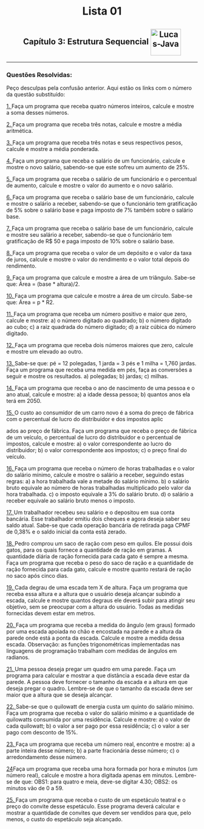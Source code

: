 <h1 align="center">Lista 01</h1>
<h2 align="center">Capítulo 3: Estrutura Sequencial <img align="center" alt="Lucas-Java" height="70" width="80" src="https://cdn.jsdelivr.net/gh/devicons/devicon/icons/java/java-original.svg" /> </h2>
<hr>
<h3>Questões Resolvidas:</h3>

Peço desculpas pela confusão anterior. Aqui estão os links com o número da questão substituído:

<a href="https://github.com/LucasCostaMrq/DisciplinaPoo2023.2/blob/main/Lista01/Quest%C3%B5es%20Resolvidas/Q1R/src/br/edu/principal/Principal.java">1. </a>Faça um programa que receba quatro números inteiros, calcule e mostre a soma desses números.

<a href="https://github.com/LucasCostaMrq/DisciplinaPoo2023.2/blob/main/Lista01/Quest%C3%B5es%20Resolvidas/Q2R/src/br/edu/principal/Principal.java">2. </a>Faça um programa que receba três notas, calcule e mostre a média aritmética.

<a href="https://github.com/LucasCostaMrq/DisciplinaPoo2023.2/blob/main/Lista01/Quest%C3%B5es%20Resolvidas/Q3R/src/br/edu/principal/Principal.java">3. </a>Faça um programa que receba três notas e seus respectivos pesos, calcule e mostre a média ponderada.

<a href="https://github.com/LucasCostaMrq/DisciplinaPoo2023.2/blob/main/Lista01/Quest%C3%B5es%20Resolvidas/Q4R/src/br/edu/principal/Principal.java">4. </a>Faça um programa que receba o salário de um funcionário, calcule e mostre o novo salário, sabendo-se que este sofreu um aumento de 25%.

<a href="https://github.com/LucasCostaMrq/DisciplinaPoo2023.2/blob/main/Lista01/Quest%C3%B5es%20Resolvidas/Q5R/src/br/edu/principal/Principal.java">5. </a>Faça um programa que receba o salário de um funcionário e o percentual de aumento, calcule e mostre o valor do aumento e o novo salário.

<a href="https://github.com/LucasCostaMrq/DisciplinaPoo2023.2/blob/main/Lista01/Quest%C3%B5es%20Resolvidas/Q6R/src/br/edu/principal/Principal.java">6. </a>Faça um programa que receba o salário base de um funcionário, calcule e mostre o salário a receber, sabendo-se que o funcionário tem gratificação de 5% sobre o salário base e paga imposto de 7% também sobre o salário base.

<a href="https://github.com/LucasCostaMrq/DisciplinaPoo2023.2/blob/main/Lista01/Quest%C3%B5es%20Resolvidas/Q7R/src/br/edu/principal/Principal.java">7. </a>Faça um programa que receba o salário base de um funcionário, calcule e mostre seu salário a receber, sabendo-se que o funcionário tem gratificação de R$ 50 e paga imposto de 10% sobre o salário base.

<a href="https://github.com/LucasCostaMrq/DisciplinaPoo2023.2/blob/main/Lista01/Quest%C3%B5es%20Resolvidas/Q8R/src/br/edu/principal/Principal.java">8. </a>Faça um programa que receba o valor de um depósito e o valor da taxa de juros, calcule e mostre o valor do rendimento e o valor total depois do rendimento.

<a href="https://github.com/LucasCostaMrq/DisciplinaPoo2023.2/blob/main/Lista01/Quest%C3%B5es%20Resolvidas/Q9R/src/br/edu/principal/Principal.java">9. </a>Faça um programa que calcule e mostre a área de um triângulo. Sabe-se que: Área = (base * altura)/2.

<a href="https://github.com/LucasCostaMrq/DisciplinaPoo2023.2/blob/main/Lista01/Quest%C3%B5es%20Resolvidas/Q10R/src/br/edu/principal/Principal.java">10. </a>Faça um programa que calcule e mostre a área de um círculo. Sabe-se que: Área = p * R2.

<a href="https://github.com/LucasCostaMrq/DisciplinaPoo2023.2/blob/main/Lista01/Quest%C3%B5es%20Resolvidas/Q11R/src/br/edu/principal/Principal.java">11. </a>Faça um programa que receba um número positivo e maior que zero, calcule e mostre: a) o número digitado ao quadrado; b) o número digitado ao cubo; c) a raiz quadrada do número digitado; d) a raiz cúbica do número digitado.

<a href="https://github.com/LucasCostaMrq/DisciplinaPoo2023.2/blob/main/Lista01/Quest%C3%B5es%20Resolvidas/Q12R/src/br/edu/principal/Principal.java">12. </a>Faça um programa que receba dois números maiores que zero, calcule e mostre um elevado ao outro.

<a href="https://github.com/LucasCostaMrq/DisciplinaPoo2023.2/blob/main/Lista01/Quest%C3%B5es%20Resolvidas/Q13R/src/br/edu/principal/Principal.java">13. </a>Sabe-se que: pé = 12 polegadas, 1 jarda = 3 pés e 1 milha = 1,760 jardas. Faça um programa que receba uma medida em pés, faça as conversões a seguir e mostre os resultados. a) polegadas; b) jardas; c) milhas.

<a href="https://github.com/LucasCostaMrq/DisciplinaPoo2023.2/blob/main/Lista01/Quest%C3%B5es%20Resolvidas/Q14R/src/br/edu/principal/Principal.java">14. </a>Faça um programa que receba o ano de nascimento de uma pessoa e o ano atual, calcule e mostre: a) a idade dessa pessoa; b) quantos anos ela terá em 2050.

<a href="https://github.com/LucasCostaMrq/DisciplinaPoo2023.2/blob/main/Lista01/Quest%C3%B5es%20Resolvidas/Q15R/src/br/edu/principal/Principal.java">15. </a>O custo ao consumidor de um carro novo é a soma do preço de fábrica com o percentual de lucro do distribuidor e dos impostos aplic

ados ao preço de fábrica. Faça um programa que receba o preço de fábrica de um veículo, o percentual de lucro do distribuidor e o percentual de impostos, calcule e mostre: a) o valor correspondente ao lucro do distribuidor; b) o valor correspondente aos impostos; c) o preço final do veículo.

<a href="https://github.com/LucasCostaMrq/DisciplinaPoo2023.2/blob/main/Lista01/Quest%C3%B5es%20Resolvidas/Q16R/src/br/edu/principal/Principal.java">16. </a>Faça um programa que receba o número de horas trabalhadas e o valor do salário mínimo, calcule e mostre o salário a receber, seguindo estas regras: a) a hora trabalhada vale a metade do salário mínimo. b) o salário bruto equivale ao número de horas trabalhadas multiplicado pelo valor da hora trabalhada. c) o imposto equivale a 3% do salário bruto. d) o salário a receber equivale ao salário bruto menos o imposto.

<a href="https://github.com/LucasCostaMrq/DisciplinaPoo2023.2/blob/main/Lista01/Quest%C3%B5es%20Resolvidas/Q17R/src/br/edu/principal/Principal.java">17. </a>Um trabalhador recebeu seu salário e o depositou em sua conta bancária. Esse trabalhador emitiu dois cheques e agora deseja saber seu saldo atual. Sabe-se que cada operação bancária de retirada paga CPMF de 0,38% e o saldo inicial da conta está zerado.

<a href="https://github.com/LucasCostaMrq/DisciplinaPoo2023.2/blob/main/Lista01/Quest%C3%B5es%20Resolvidas/Q18R/src/br/edu/principal/Principal.java">18. </a>Pedro comprou um saco de ração com peso em quilos. Ele possui dois gatos, para os quais fornece a quantidade de ração em gramas. A quantidade diária de ração fornecida para cada gato é sempre a mesma. Faça um programa que receba o peso do saco de ração e a quantidade de ração fornecida para cada gato, calcule e mostre quanto restará de ração no saco após cinco dias.

<a href="https://github.com/LucasCostaMrq/DisciplinaPoo2023.2/blob/main/Lista01/Quest%C3%B5es%20Resolvidas/Q19R/src/br/edu/principal/Principal.java">19. </a>Cada degrau de uma escada tem X de altura. Faça um programa que receba essa altura e a altura que o usuário deseja alcançar subindo a escada, calcule e mostre quantos degraus ele deverá subir para atingir seu objetivo, sem se preocupar com a altura do usuário. Todas as medidas fornecidas devem estar em metros.

<a href="https://github.com/LucasCostaMrq/DisciplinaPoo2023.2/blob/main/Lista01/Quest%C3%B5es%20Resolvidas/Q20R/src/br/edu/principal/Principal.java">20. </a>Faça um programa que receba a medida do ângulo (em graus) formado por uma escada apoiada no chão e encostada na parede e a altura da parede onde está a ponta da escada. Calcule e mostre a medida dessa escada. Observação: as funções trigonométricas implementadas nas linguagens de programação trabalham com medidas de ângulos em radianos.

<a href="https://github.com/LucasCostaMrq/DisciplinaPoo2023.2/blob/main/Lista01/Quest%C3%B5es%20Resolvidas/Q21R/src/br/edu/principal/Principal.java">21. </a>Uma pessoa deseja pregar um quadro em uma parede. Faça um programa para calcular e mostrar a que distância a escada deve estar da parede. A pessoa deve fornecer o tamanho da escada e a altura em que deseja pregar o quadro. Lembre-se de que o tamanho da escada deve ser maior que a altura que se deseja alcançar.

<a href="https://github.com/LucasCostaMrq/DisciplinaPoo2023.2/blob/main/Lista01/Quest%C3%B5es%20Resolvidas/Q22R/src/br/edu/principal/Principal.java">22. </a>Sabe-se que o quilowatt de energia custa um quinto do salário mínimo. Faça um programa que receba o valor do salário mínimo e a quantidade de quilowatts consumida por uma residência. Calcule e mostre: a) o valor de cada quilowatt; b) o valor a ser pago por essa residência; c) o valor a ser pago com desconto de 15%.

<a href="https://github.com/LucasCostaMrq/DisciplinaPoo2023.2/blob/main/Lista01/Quest%C3%B5es%20Resolvidas/Q23R/src/br/edu/principal/Principal.java">23. </a>Faça um programa que receba um número real, encontre e mostre: a) a parte inteira desse número; b) a parte fracionária desse número; c) o arredondamento desse número.

<a href="https://github.com/LucasCostaMrq/DisciplinaPoo2023.2/blob/main/Lista01/Quest%C3%B5es%20Resolvid
as/Q24R/src/br/edu/principal/Principal.java">24</a>Faça um programa que receba uma hora formada por hora e minutos (um número real), calcule e mostre a hora digitada apenas em minutos. Lembre-se de que: OBS1: para quatro e meia, deve-se digitar 4.30; OBS2: os minutos vão de 0 a 59.

<a href="https://github.com/LucasCostaMrq/DisciplinaPoo2023.2/blob/main/Lista01/Quest%C3%B5es%20Resolvidas/Q25R/src/br/edu/principal/Principal.java">25. </a>Faça um programa que receba o custo de um espetáculo teatral e o preço do convite desse espetáculo. Esse programa deverá calcular e mostrar a quantidade de convites que devem ser vendidos para que, pelo menos, o custo do espetáculo seja alcançado.
